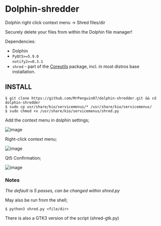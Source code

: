 # Dolphin-shredder
Dolphin right click context menu -> Shred files/dir

Securely delete your files from within the Dolphin file manager!

Dependencies: 
- Dolphin
- `PyQt5>=5.9.0`  
  `notify2>=0.3.1`
- `shred` - part of the [Coreutils](https://www.gnu.org/software/coreutils/) package, incl. in most distros base installation.

## INSTALL
```
$ git clone https://github.com/MrPenguin07/dolphin-shredder.git && cd dolphin-shredder
$ sudo cp usr/share/kio/servicemenus/* /usr/share/kio/servicemenus/
$ sudo chmod +x /usr/share/kio/servicemenus/shred.py
```
Add the context menu in dolphin settings;

![image](https://github.com/MrPenguin07/dolphin-shredder/assets/127086564/505c97c7-68d0-4bd8-8b23-ea14f575a244)

Right-click context menu;

![image](https://github.com/MrPenguin07/dolphin-shredder/assets/127086564/7736015e-c175-456a-9a78-7229b60e6895)

Qt5 Confirmation;

![image](https://github.com/MrPenguin07/dolphin-shredder/assets/127086564/2ead02c7-2510-486e-8fe5-5e86f99d13ff)



### Notes
_The default is 5 passes, can be changed within shred.py_

May also be run from the shell;

`$ python3 shred.py <file/dir>`

There is also a GTK3 version of the script (shred-gtk.py) 
